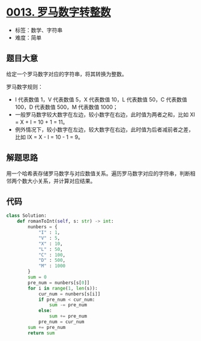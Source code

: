 # [0013. 罗马数字转整数](https://leetcode.cn/problems/roman-to-integer/)

- 标签：数学、字符串
- 难度：简单

## 题目大意

给定一个罗马数字对应的字符串，将其转换为整数。

罗马数字规则：

- I 代表数值 1，V 代表数值 5，X 代表数值 10，L 代表数值 50，C 代表数值 100，D 代表数值 500，M 代表数值 1000；
- 一般罗马数字较大数字在左边，较小数字在右边，此时值为两者之和，比如 XI = X + I = 10 + 1 = 11。
- 例外情况下，较小数字在左边，较大数字在右边，此时值为后者减前者之差，比如 IX = X - I = 10 - 1 = 9。

## 解题思路

用一个哈希表存储罗马数字与对应数值关系。遍历罗马数字对应的字符串，判断相邻两个数大小关系，并计算对应结果。

## 代码

```Python
class Solution:
    def romanToInt(self, s: str) -> int:
        nunbers = {
            "I" : 1,
            "V" : 5,
            "X" : 10,
            "L" : 50,
            "C" : 100,
            "D" : 500,
            "M" : 1000
        }
        sum = 0
        pre_num = nunbers[s[0]]
        for i in range(1, len(s)):
            cur_num = nunbers[s[i]]
            if pre_num < cur_num:
                sum -= pre_num
            else:
                sum += pre_num
            pre_num = cur_num
        sum += pre_num
        return sum
```

